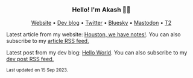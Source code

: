<h3 align="center">Hello! I'm Akash 👋🏽</h3>
<p align="center">
						<a href="https://akashgoswami.com/" rel="me">Website</a> •
						<a href="https://akashgoswami.dev/" rel="me">Dev blog</a> •
						<a href="https://twitter.com/akashgoswami_" rel="me">Twitter</a> •
						<a href="https://bsky.app/profile/akashgoswami.com" rel="me">Bluesky</a> •
						<a href="https://hachyderm.io/@akashgoswami" rel="me">Mastodon</a> •
						<a href="https://t2.social/akash" rel="me">T2</a>
  					</p>
<p>Latest article from my website: <a href="https://akashgoswami.com/articles/adding-notes/">Houston, we have notes!</a>. You can also subscribe to my <a href="https://akashgoswami.com/articles/index.xml">article RSS feed.</a></p>
<p>Latest post from my dev blog: <a href="https://akashgoswami.dev/posts/hello-world/">Hello World</a>. You can also subscribe to my <a href="https://akashgoswami.dev/posts/index.xml">dev post RSS feed.</a></p>

<sub>Last updated on 15 Sep 2023.<sub>